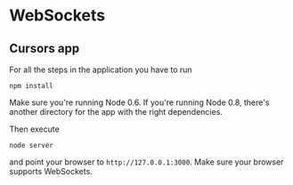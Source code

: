 
# WebSockets

## Cursors app

For all the steps in the application you have to run

    npm install

Make sure you're running Node 0.6. If you're running Node 0.8, there's
another directory for the app with the right dependencies.

Then execute

    node server

and point your browser to `http://127.0.0.1:3000`. Make sure your browser
supports WebSockets.
